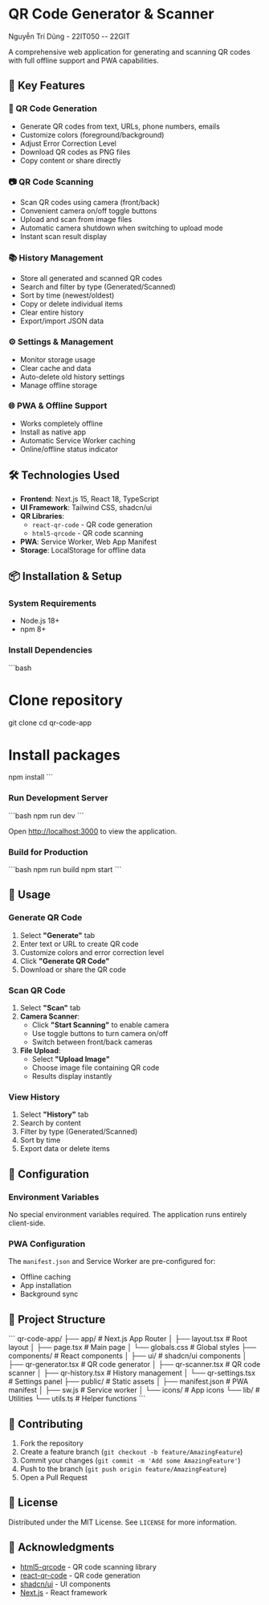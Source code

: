 # QR Code Generator & Scanner

Nguyễn Trí Dũng - 22IT050 -- 22GIT

A comprehensive web application for generating and scanning QR codes with full offline support and PWA capabilities.

## 🚀 Key Features

### 📱 QR Code Generation
- Generate QR codes from text, URLs, phone numbers, emails
- Customize colors (foreground/background)
- Adjust Error Correction Level
- Download QR codes as PNG files
- Copy content or share directly

### 📷 QR Code Scanning
- Scan QR codes using camera (front/back)
- Convenient camera on/off toggle buttons
- Upload and scan from image files
- Automatic camera shutdown when switching to upload mode
- Instant scan result display

### 📚 History Management
- Store all generated and scanned QR codes
- Search and filter by type (Generated/Scanned)
- Sort by time (newest/oldest)
- Copy or delete individual items
- Clear entire history
- Export/import JSON data

### ⚙️ Settings & Management
- Monitor storage usage
- Clear cache and data
- Auto-delete old history settings
- Manage offline storage

### 🌐 PWA & Offline Support
- Works completely offline
- Install as native app
- Automatic Service Worker caching
- Online/offline status indicator

## 🛠️ Technologies Used

- **Frontend**: Next.js 15, React 18, TypeScript
- **UI Framework**: Tailwind CSS, shadcn/ui
- **QR Libraries**: 
  - `react-qr-code` - QR code generation
  - `html5-qrcode` - QR code scanning
- **PWA**: Service Worker, Web App Manifest
- **Storage**: LocalStorage for offline data

## 📦 Installation & Setup

### System Requirements
- Node.js 18+ 
- npm 8+

### Install Dependencies
\`\`\`bash
# Clone repository
git clone <repository-url>
cd qr-code-app

# Install packages
npm install
\`\`\`

### Run Development Server
\`\`\`bash
npm run dev
\`\`\`

Open [http://localhost:3000](http://localhost:3000) to view the application.

### Build for Production
\`\`\`bash
npm run build
npm start
\`\`\`

## 📱 Usage

### Generate QR Code
1. Select **"Generate"** tab
2. Enter text or URL to create QR code
3. Customize colors and error correction level
4. Click **"Generate QR Code"**
5. Download or share the QR code

### Scan QR Code
1. Select **"Scan"** tab
2. **Camera Scanner**:
   - Click **"Start Scanning"** to enable camera
   - Use toggle buttons to turn camera on/off
   - Switch between front/back cameras
3. **File Upload**:
   - Select **"Upload Image"**
   - Choose image file containing QR code
   - Results display instantly

### View History
1. Select **"History"** tab
2. Search by content
3. Filter by type (Generated/Scanned)
4. Sort by time
5. Export data or delete items

## 🔧 Configuration

### Environment Variables
No special environment variables required. The application runs entirely client-side.

### PWA Configuration
The `manifest.json` and Service Worker are pre-configured for:
- Offline caching
- App installation
- Background sync

## 📂 Project Structure

\`\`\`
qr-code-app/
├── app/                    # Next.js App Router
│   ├── layout.tsx         # Root layout
│   ├── page.tsx           # Main page
│   └── globals.css        # Global styles
├── components/            # React components
│   ├── ui/               # shadcn/ui components
│   ├── qr-generator.tsx  # QR code generator
│   ├── qr-scanner.tsx    # QR code scanner
│   ├── qr-history.tsx    # History management
│   └── qr-settings.tsx   # Settings panel
├── public/               # Static assets
│   ├── manifest.json     # PWA manifest
│   ├── sw.js            # Service worker
│   └── icons/           # App icons
└── lib/                 # Utilities
    └── utils.ts         # Helper functions
\`\`\`

## 🤝 Contributing

1. Fork the repository
2. Create a feature branch (`git checkout -b feature/AmazingFeature`)
3. Commit your changes (`git commit -m 'Add some AmazingFeature'`)
4. Push to the branch (`git push origin feature/AmazingFeature`)
5. Open a Pull Request

## 📄 License

Distributed under the MIT License. See `LICENSE` for more information.



## 🙏 Acknowledgments

- [html5-qrcode](https://github.com/mebjas/html5-qrcode) - QR code scanning library
- [react-qr-code](https://github.com/rosskhanas/react-qr-code) - QR code generation
- [shadcn/ui](https://ui.shadcn.com/) - UI components
- [Next.js](https://nextjs.org/) - React framework


